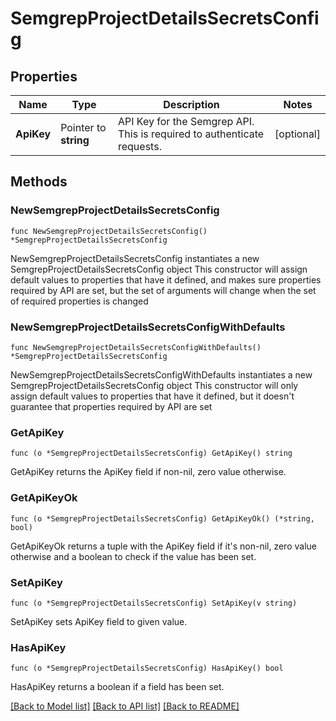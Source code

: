 # SemgrepProjectDetailsSecretsConfig

## Properties

Name | Type | Description | Notes
------------ | ------------- | ------------- | -------------
**ApiKey** | Pointer to **string** | API Key for the Semgrep API. This is required to authenticate requests. | [optional] 

## Methods

### NewSemgrepProjectDetailsSecretsConfig

`func NewSemgrepProjectDetailsSecretsConfig() *SemgrepProjectDetailsSecretsConfig`

NewSemgrepProjectDetailsSecretsConfig instantiates a new SemgrepProjectDetailsSecretsConfig object
This constructor will assign default values to properties that have it defined,
and makes sure properties required by API are set, but the set of arguments
will change when the set of required properties is changed

### NewSemgrepProjectDetailsSecretsConfigWithDefaults

`func NewSemgrepProjectDetailsSecretsConfigWithDefaults() *SemgrepProjectDetailsSecretsConfig`

NewSemgrepProjectDetailsSecretsConfigWithDefaults instantiates a new SemgrepProjectDetailsSecretsConfig object
This constructor will only assign default values to properties that have it defined,
but it doesn't guarantee that properties required by API are set

### GetApiKey

`func (o *SemgrepProjectDetailsSecretsConfig) GetApiKey() string`

GetApiKey returns the ApiKey field if non-nil, zero value otherwise.

### GetApiKeyOk

`func (o *SemgrepProjectDetailsSecretsConfig) GetApiKeyOk() (*string, bool)`

GetApiKeyOk returns a tuple with the ApiKey field if it's non-nil, zero value otherwise
and a boolean to check if the value has been set.

### SetApiKey

`func (o *SemgrepProjectDetailsSecretsConfig) SetApiKey(v string)`

SetApiKey sets ApiKey field to given value.

### HasApiKey

`func (o *SemgrepProjectDetailsSecretsConfig) HasApiKey() bool`

HasApiKey returns a boolean if a field has been set.


[[Back to Model list]](../README.md#documentation-for-models) [[Back to API list]](../README.md#documentation-for-api-endpoints) [[Back to README]](../README.md)


